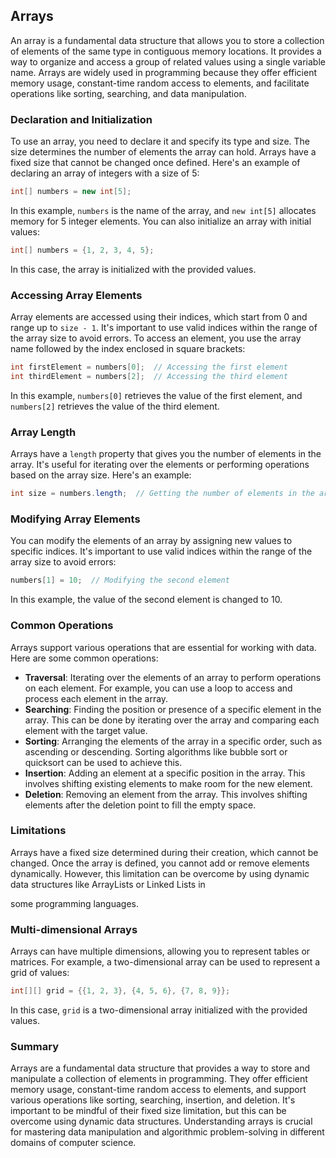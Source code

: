 ## Arrays

An array is a fundamental data structure that allows you to store a collection of elements of the same type in contiguous memory locations. It provides a way to organize and access a group of related values using a single variable name. Arrays are widely used in programming because they offer efficient memory usage, constant-time random access to elements, and facilitate operations like sorting, searching, and data manipulation.

### Declaration and Initialization

To use an array, you need to declare it and specify its type and size. The size determines the number of elements the array can hold. Arrays have a fixed size that cannot be changed once defined. Here's an example of declaring an array of integers with a size of 5:

```java
int[] numbers = new int[5];
```

In this example, `numbers` is the name of the array, and `new int[5]` allocates memory for 5 integer elements. You can also initialize an array with initial values:

```java
int[] numbers = {1, 2, 3, 4, 5};
```

In this case, the array is initialized with the provided values.

### Accessing Array Elements

Array elements are accessed using their indices, which start from 0 and range up to `size - 1`. It's important to use valid indices within the range of the array size to avoid errors. To access an element, you use the array name followed by the index enclosed in square brackets:

```java
int firstElement = numbers[0];  // Accessing the first element
int thirdElement = numbers[2];  // Accessing the third element
```

In this example, `numbers[0]` retrieves the value of the first element, and `numbers[2]` retrieves the value of the third element.

### Array Length

Arrays have a `length` property that gives you the number of elements in the array. It's useful for iterating over the elements or performing operations based on the array size. Here's an example:

```java
int size = numbers.length;  // Getting the number of elements in the array
```

### Modifying Array Elements

You can modify the elements of an array by assigning new values to specific indices. It's important to use valid indices within the range of the array size to avoid errors:

```java
numbers[1] = 10;  // Modifying the second element
```

In this example, the value of the second element is changed to 10.

### Common Operations

Arrays support various operations that are essential for working with data. Here are some common operations:

- **Traversal**: Iterating over the elements of an array to perform operations on each element. For example, you can use a loop to access and process each element in the array.
- **Searching**: Finding the position or presence of a specific element in the array. This can be done by iterating over the array and comparing each element with the target value.
- **Sorting**: Arranging the elements of the array in a specific order, such as ascending or descending. Sorting algorithms like bubble sort or quicksort can be used to achieve this.
- **Insertion**: Adding an element at a specific position in the array. This involves shifting existing elements to make room for the new element.
- **Deletion**: Removing an element from the array. This involves shifting elements after the deletion point to fill the empty space.

### Limitations

Arrays have a fixed size determined during their creation, which cannot be changed. Once the array is defined, you cannot add or remove elements dynamically. However, this limitation can be overcome by using dynamic data structures like ArrayLists or Linked Lists in

some programming languages.

### Multi-dimensional Arrays

Arrays can have multiple dimensions, allowing you to represent tables or matrices. For example, a two-dimensional array can be used to represent a grid of values:

```java
int[][] grid = {{1, 2, 3}, {4, 5, 6}, {7, 8, 9}};
```

In this case, `grid` is a two-dimensional array initialized with the provided values.

### Summary

Arrays are a fundamental data structure that provides a way to store and manipulate a collection of elements in programming. They offer efficient memory usage, constant-time random access to elements, and support various operations like sorting, searching, insertion, and deletion. It's important to be mindful of their fixed size limitation, but this can be overcome using dynamic data structures. Understanding arrays is crucial for mastering data manipulation and algorithmic problem-solving in different domains of computer science.
